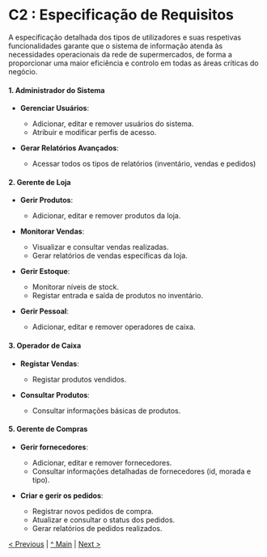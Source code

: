 # C2 : Especificação de Requisitos

  
  
  

A especificação detalhada dos tipos de utilizadores e suas respetivas funcionalidades garante que o sistema de informação atenda às necessidades operacionais da rede de supermercados, de forma a proporcionar uma maior eficiência e controlo em todas as áreas críticas do negócio.

#### 1. Administrador do Sistema

-   **Gerenciar Usuários**:
    
    -   Adicionar, editar e remover usuários do sistema.
    -   Atribuir e modificar perfis de acesso.

-   **Gerar Relatórios Avançados**:
    
    -   Acessar todos os tipos de relatórios (inventário, vendas e pedidos)
  


#### 2. Gerente de Loja

-   **Gerir Produtos**:
    
    -   Adicionar, editar e remover produtos da loja.
    
-   **Monitorar Vendas**:
    
    -   Visualizar e consultar vendas realizadas.
    -   Gerar relatórios de vendas específicas da loja.
    
-   **Gerir Estoque**:
    
    -   Monitorar níveis de stock.
    -   Registar entrada e saída de produtos no inventário.
-   **Gerir Pessoal**:
    
    -   Adicionar, editar e remover operadores de caixa.

#### 3. Operador de Caixa

-   **Registar Vendas**:
    
    -   Registar produtos vendidos.

-   **Consultar Produtos**:
    
    -   Consultar informações básicas de produtos.

#### 5. Gerente de Compras

-   **Gerir fornecedores**:
    
    -   Adicionar, editar e remover fornecedores.
    -   Consultar informações detalhadas de fornecedores (id, morada e tipo).
    
-   **Criar e gerir os pedidos**:
    
    -   Registrar novos pedidos de compra.
    -   Atualizar e consultar o status dos pedidos.
    -   Gerar relatórios de pedidos realizados.

[< Previous](rei01.md) | [^ Main](/../../) | [Next >](rei03.md)

